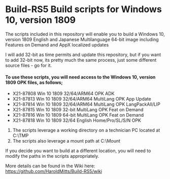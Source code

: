 # Build-RS5 Build scripts for Windows 10, version 1809
The scripts included in this repository will enable you to build a Windows 10, version 1809 English and Japanese Multilanguage 64-bit image including Features on Demand and AppX localized updates

I will add 32-bit as time permits and update this repository, but if you want to add 32-bit now, its pretty much the same process, just some different source files - go for it.

#### To use these scripts, you will need access to the Windows 10, version 1809 OPK files, as follows;

* X21-87808 Win 10 1809 32/64/ARM64 OPK ADK 
* X21-87813 Win 10 1809 32/64/ARM64 MultiLang OPK App Update
* X21-87814 Win 10 1809 32/64/ARM64 MultiLang OPK LangPackAll/LIP
* X21-87815 Win 10 1809 32-bit MultiLang OPK Feat on Demand
* X21-87816 Win 10 1809 64-bit MultiLang OPK Feat on Demand
* X21-87818 Win 10 1809 32/64 English Home/Pro/SL/S/N OPK

1. The scripts leverage a working directory on a technician PC located at C:\TMP
2. The scripts also leverage a mount path at C:\Mount

If you decide you want to build at a different location, you will need to modify the paths in the scripts appropriately.

More details can be found in the Wiki here: https://github.com/HaroldMitts/Build-RS5/wiki
